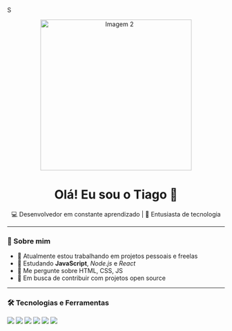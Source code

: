 S
<!-- Banner animado ou imagem -->
<p align="center">
  <img src="https://www.google.com/imgres?q=roblox%20meme%20pinterst%20br&imgurl=https%3A%2F%2Fpreview.redd.it%2Frandom-roblox-memes-i-found-on-pinterest-v0-kezu4m82cytc1.jpg%3Fwidth%3D640%26crop%3Dsmart%26auto%3Dwebp%26s%3D944f7c76b0e8c78fb0ca25ecd8cbe98572e0f3d0&imgrefurl=https%3A%2F%2Fwww.reddit.com%2Fr%2FEliteEden%2Fcomments%2F1c1wmqd%2Frandom_roblox_memes_i_found_on_pinterest%2F%3Ftl%3Dpt-br&docid=HIqsawisq3ESPM&tbnid=iBvqDY3dLMbCDM&vet=12ahUKEwjW4Mf_6qqPAxXUMTUKHdfgKK0QM3oECCsQAA..i&w=640&h=634&hcb=2&ved=2ahUKEwjW4Mf_6qqPAxXUMTUKHdfgKK0QM3oECCsQAA" width="350" alt="Imagem 2">
</p>

<h1 align="center">Olá! Eu sou o Tiago 👋</h1>

<p align="center">
  💻 Desenvolvedor em constante aprendizado | 🚀 Entusiasta de tecnologia
</p>

---

### 🧠 Sobre mim

- 🔭 Atualmente estou trabalhando em projetos pessoais e freelas
- 🌱 Estudando **JavaScript**, *Node.js* e *React*
- 💬 Me pergunte sobre HTML, CSS, JS 
- 🎯 Em busca de contribuir com projetos open source

---

### 🛠️ Tecnologias e Ferramentas

<p align="left">
  <img src="https://img.shields.io/badge/HTML5-E34F26?style=for-the-badge&logo=html5&logoColor=white" />
  <img src="https://img.shields.io/badge/CSS3-1572B6?style=for-the-badge&logo=css3&logoColor=white" />
  <img src="https://img.shields.io/badge/JavaScript-F7DF1E?style=for-the-badge&logo=javascript&logoColor=black" />
  <img src="https://img.shields.io/badge/Node.js-339933?style=for-the-badge&logo=nodedotjs&logoColor=white" />
  <img src="https://img.shields.io/badge/Git-F05032?style=for-the-badge&logo=git&logoColor=white" />
  <img src="https://pin.it/38D7FCxKc" />
</p>

